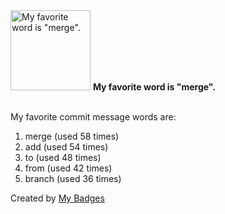 <img src="https://github.com/my-badges/my-badges/blob/master/src/all-badges/favorite-word/favorite-word.png?raw=true" alt="My favorite word is &quot;merge&quot;." title="My favorite word is &quot;merge&quot;." width="128">
<strong>My favorite word is &quot;merge&quot;.</strong>
<br><br>

My favorite commit message words are:

1. merge (used 58 times)
2. add (used 54 times)
3. to (used 48 times)
4. from (used 42 times)
5. branch (used 36 times)


Created by <a href="https://github.com/my-badges/my-badges">My Badges</a>